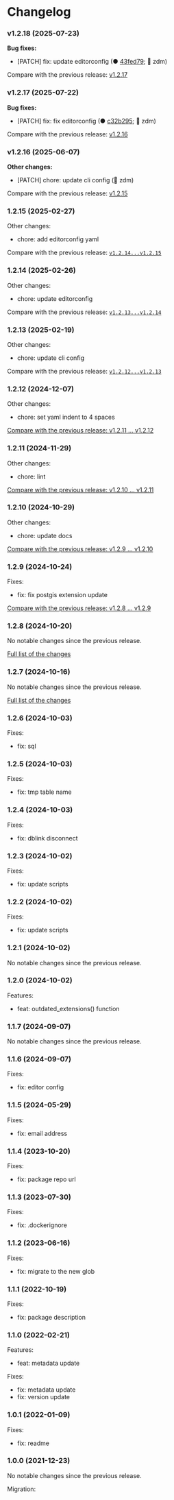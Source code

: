 # Changelog

### v1.2.18 (2025-07-23)

**Bug fixes:**

- \[PATCH] fix: update editorconfig (● [43fed79](https://github.com/softvisio/postgresql-softvisio-admin/commit/43fed79); 👬 zdm)

Compare with the previous release: [v1.2.17](https://github.com/softvisio/postgresql-softvisio-admin/compare/v1.2.17...v1.2.18)

### v1.2.17 (2025-07-22)

**Bug fixes:**

- \[PATCH] fix: fix editorconfig (● [c32b295](https://github.com/softvisio/postgresql-softvisio-admin/commit/c32b295); 👬 zdm)

Compare with the previous release: [v1.2.16](https://github.com/softvisio/postgresql-softvisio-admin/compare/v1.2.16...v1.2.17)

### v1.2.16 (2025-06-07)

**Other changes:**

- \[PATCH] chore: update cli config (👬 zdm)

Compare with the previous release: [v1.2.15](https://github.com/softvisio/postgresql-softvisio-admin/compare/v1.2.15...v1.2.16)

### 1.2.15 (2025-02-27)

Other changes:

- chore: add editorconfig yaml

Compare with the previous release: [`v1.2.14...v1.2.15`](https://github.com/softvisio/postgresql-softvisio-admin/compare/v1.2.14...v1.2.15)

### 1.2.14 (2025-02-26)

Other changes:

- chore: update editorconfig

Compare with the previous release: [`v1.2.13...v1.2.14`](https://github.com/softvisio/postgresql-softvisio-admin/compare/v1.2.13...v1.2.14)

### 1.2.13 (2025-02-19)

Other changes:

- chore: update cli config

Compare with the previous release: [`v1.2.12...v1.2.13`](https://github.com/softvisio/postgresql-softvisio-admin/compare/v1.2.12...v1.2.13)

### 1.2.12 (2024-12-07)

Other changes:

- chore: set yaml indent to 4 spaces

[Compare with the previous release: v1.2.11 ... v1.2.12](https://github.com/softvisio/postgresql-softvisio-admin/compare/v1.2.11...v1.2.12)

### 1.2.11 (2024-11-29)

Other changes:

- chore: lint

[Compare with the previous release: v1.2.10 ... v1.2.11](https://github.com/softvisio/postgresql-softvisio-admin/compare/v1.2.10...v1.2.11)

### 1.2.10 (2024-10-29)

Other changes:

- chore: update docs

[Compare with the previous release: v1.2.9 ... v1.2.10](https://github.com/softvisio/postgresql-softvisio-admin/compare/v1.2.9...v1.2.10)

### 1.2.9 (2024-10-24)

Fixes:

- fix: fix postgis extension update

[Compare with the previous release: v1.2.8 ... v1.2.9](https://github.com/softvisio/postgresql-softvisio-admin/compare/v1.2.8...v1.2.9)

### 1.2.8 (2024-10-20)

No notable changes since the previous release.

[Full list of the changes](https://github.com/softvisio/postgresql-softvisio-admin/compare/v1.2.7...v1.2.8)

### 1.2.7 (2024-10-16)

No notable changes since the previous release.

[Full list of the changes](https://github.com/softvisio/postgresql-softvisio-admin/compare/v1.2.6...v1.2.7)

### 1.2.6 (2024-10-03)

Fixes:

- fix: sql

### 1.2.5 (2024-10-03)

Fixes:

- fix: tmp table name

### 1.2.4 (2024-10-03)

Fixes:

- fix: dblink disconnect

### 1.2.3 (2024-10-02)

Fixes:

- fix: update scripts

### 1.2.2 (2024-10-02)

Fixes:

- fix: update scripts

### 1.2.1 (2024-10-02)

No notable changes since the previous release.

### 1.2.0 (2024-10-02)

Features:

- feat: outdated_extensions() function

### 1.1.7 (2024-09-07)

No notable changes since the previous release.

### 1.1.6 (2024-09-07)

Fixes:

- fix: editor config

### 1.1.5 (2024-05-29)

Fixes:

- fix: email address

### 1.1.4 (2023-10-20)

Fixes:

- fix: package repo url

### 1.1.3 (2023-07-30)

Fixes:

- fix: .dockerignore

### 1.1.2 (2023-06-16)

Fixes:

- fix: migrate to the new glob

### 1.1.1 (2022-10-19)

Fixes:

- fix: package description

### 1.1.0 (2022-02-21)

Features:

- feat: metadata update

Fixes:

- fix: metadata update
- fix: version update

### 1.0.1 (2022-01-09)

Fixes:

- fix: readme

### 1.0.0 (2021-12-23)

No notable changes since the previous release.

Migration:

